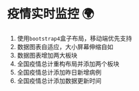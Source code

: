 # 疫情实时监控 :earth_africa:

1. 使用`bootstrap4`盒子布局，移动端优先支持
2. 数据图表自适应，大小屏幕伸缩自如
3. 数据图表增加两大板块
4. 全国疫情总计重构布局并添加两个板块
5. 全国疫情总计添加昨日新增病例
6. 全国疫情总计添加数据更新时间

